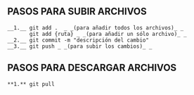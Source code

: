 ## PASOS PARA SUBIR ARCHIVOS
    __1.__ git add .  _ _(para añadir todos los archivos)_ _
           git add {ruta} _ _(para añadir un sólo archivo)_ _
    __2.__ git commit -m "descripción del cambio"
    __3.__ git push _ _(para subir los cambios)_ _
## PASOS PARA DESCARGAR ARCHIVOS
    **1.** git pull 